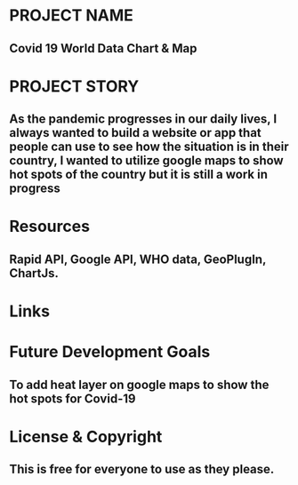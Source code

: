 # PROJECT NAME
## Covid 19 World Data Chart & Map

# PROJECT STORY
## As the pandemic progresses in our daily lives, I always wanted to build a website or app that people can use to see how the situation is in their country, I wanted to utilize google maps to show hot spots of the country but it is still a work in progress

# Resources
## Rapid API, Google API, WHO data, GeoPlugIn, ChartJs.

# Links
##

# Future Development Goals
## To add heat layer on google maps to show the hot spots for Covid-19

# License & Copyright
## This is free for everyone to use as they please.